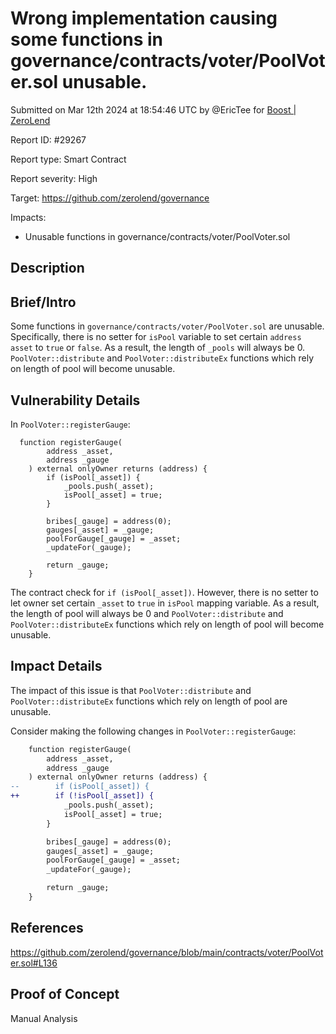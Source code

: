 
# Wrong implementation causing some functions in governance/contracts/voter/PoolVoter.sol unusable.

Submitted on Mar 12th 2024 at 18:54:46 UTC by @EricTee for [Boost | ZeroLend](https://immunefi.com/bounty/zerolend-boost/)

Report ID: #29267

Report type: Smart Contract

Report severity: High

Target: https://github.com/zerolend/governance

Impacts:
- Unusable functions in governance/contracts/voter/PoolVoter.sol

## Description
## Brief/Intro
Some functions in `governance/contracts/voter/PoolVoter.sol` are unusable. Specifically, there is no setter for `isPool` variable to set certain `address asset` to `true` or `false`. As a result, the length of `_pools` will always be 0. `PoolVoter::distribute` and `PoolVoter::distributeEx` functions which rely on length of pool will become unusable. 

## Vulnerability Details
In `PoolVoter::registerGauge`:
```
  function registerGauge(
        address _asset,
        address _gauge
    ) external onlyOwner returns (address) {
        if (isPool[_asset]) {
            _pools.push(_asset);
            isPool[_asset] = true;
        }

        bribes[_gauge] = address(0);
        gauges[_asset] = _gauge;
        poolForGauge[_gauge] = _asset;
        _updateFor(_gauge);

        return _gauge;
    }
```
The contract check for ` if (isPool[_asset]) `. However, there is no setter to let owner set certain `_asset` to `true` in `isPool` mapping variable. As a result, the length of pool will always be 0 and `PoolVoter::distribute` and `PoolVoter::distributeEx` functions which rely on length of pool will become unusable. 


## Impact Details

The impact of this issue is that `PoolVoter::distribute` and `PoolVoter::distributeEx` functions which rely on length of pool are unusable. 

Consider making the following changes in `PoolVoter::registerGauge`:
```diff
    function registerGauge(
        address _asset,
        address _gauge
    ) external onlyOwner returns (address) {
--        if (isPool[_asset]) {
++        if (!isPool[_asset]) {
            _pools.push(_asset);
            isPool[_asset] = true;
        }

        bribes[_gauge] = address(0);
        gauges[_asset] = _gauge;
        poolForGauge[_gauge] = _asset;
        _updateFor(_gauge);

        return _gauge;
    }
```



## References
https://github.com/zerolend/governance/blob/main/contracts/voter/PoolVoter.sol#L136


## Proof of Concept

Manual Analysis